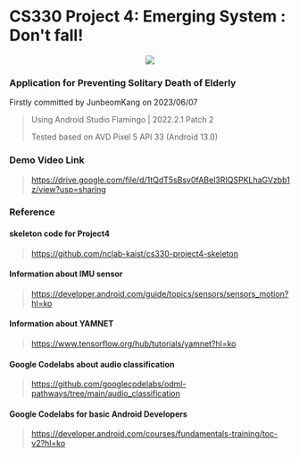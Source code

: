 # CS330 Project 4: Emerging System : Don't fall!

<p align="center">
  <img src="https://github.com/jubekang/android-cs330-project4/assets/105722279/bba22dec-a1f3-4cfa-82ef-a318b8a86d05">
</p>

### Application for Preventing Solitary Death of Elderly
Firstly committed by JunbeomKang on 2023/06/07
> Using Android Studio Flamingo | 2022.2.1 Patch 2
>
> Tested based on AVD Pixel 5 API 33 (Android 13.0)

### Demo Video Link
> <https://drive.google.com/file/d/1tQdT5sBsv0fABel3RIQSPKLhaGVzbb1z/view?usp=sharing>

### Reference
#### skeleton code for Project4
> <https://github.com/nclab-kaist/cs330-project4-skeleton>

#### Information about IMU sensor
> <https://developer.android.com/guide/topics/sensors/sensors_motion?hl=ko>

#### Information about YAMNET
> <https://www.tensorflow.org/hub/tutorials/yamnet?hl=ko>

#### Google Codelabs about audio classification
> <https://github.com/googlecodelabs/odml-pathways/tree/main/audio_classification>

#### Google Codelabs for basic Android Developers
> <https://developer.android.com/courses/fundamentals-training/toc-v2?hl=ko>
